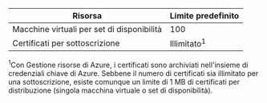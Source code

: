 | Risorsa | Limite predefinito |
| --- | --- |
| Macchine virtuali per set di disponibilità |100 |
| Certificati per sottoscrizione |Illimitato<sup>1</sup> |

<sup>1</sup>Con Gestione risorse di Azure, i certificati sono archiviati nell'insieme di credenziali chiave di Azure. Sebbene il numero di certificati sia illimitato per una sottoscrizione, esiste comunque un limite di 1 MB di certificati per distribuzione (singola macchina virtuale o set di disponibilità).

